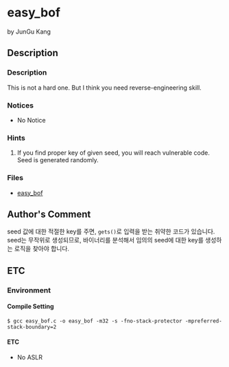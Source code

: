 # easy_bof

by JunGu Kang

## Description

### Description

This is not a hard one. But I think you need reverse-engineering skill.

### Notices

* No Notice

### Hints

1. If you find proper key of given seed, you will reach vulnerable code. Seed is generated randomly.

### Files
* [easy_bof](https://github.com/ajou-whois/1st-cyber-security-mini-ctf/blob/master/challenges/easy_bof/easy_bof)

## Author's Comment

seed 값에 대한 적절한 key를 주면, `gets()`로 입력을 받는 취약한 코드가 있습니다.
seed는 무작위로 생성되므로, 바이너리를 분석해서 임의의 seed에 대한 key를 생성하는 로직을 찾아야 합니다.

## ETC

### Environment

#### Compile Setting

```text
$ gcc easy_bof.c -o easy_bof -m32 -s -fno-stack-protector -mpreferred-stack-boundary=2
```

#### ETC

* No ASLR